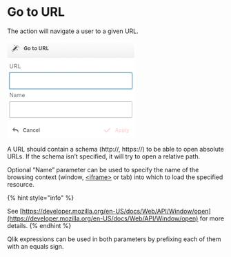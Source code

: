 # Go to URL

The action will navigate a user to a given URL.

![](../.gitbook/assets/image%20%289%29.png)

A URL should contain a schema \(http://, https://\) to be able to open absolute URLs. If the schema isn’t specified, it will try to open a relative path.


Optional “Name” parameter can be used to specify the name of the browsing context \(window, [&lt;iframe&gt;](https://developer.mozilla.org/en-US/docs/Web/HTML/Element/iframe) or tab\) into which to load the specified resource.

{% hint style="info" %}

See [https://developer.mozilla.org/en-US/docs/Web/API/Window/open](https://developer.mozilla.org/en-US/docs/Web/API/Window/open) for more details.
{% endhint %}

Qlik expressions can be used in both parameters by prefixing each of them with an equals sign.

